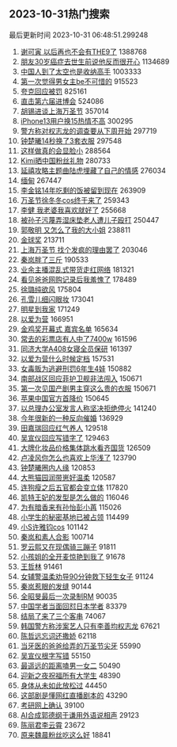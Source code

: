## 2023-10-31热门搜索 
最后更新时间 2023-10-31 06:48:51.299248 
1. [谢可寅 以后再也不会有THE9了](https://s.weibo.com/weibo?q=%E8%B0%A2%E5%8F%AF%E5%AF%85%20%E4%BB%A5%E5%90%8E%E5%86%8D%E4%B9%9F%E4%B8%8D%E4%BC%9A%E6%9C%89THE9%E4%BA%86&t=31&band_rank=1&Refer=top) 1388768
1. [朋友30岁癌症去世生前说他反而很开心](https://s.weibo.com/weibo?q=%23%E6%9C%8B%E5%8F%8B30%E5%B2%81%E7%99%8C%E7%97%87%E5%8E%BB%E4%B8%96%E7%94%9F%E5%89%8D%E8%AF%B4%E4%BB%96%E5%8F%8D%E8%80%8C%E5%BE%88%E5%BC%80%E5%BF%83%23&t=31&band_rank=2&Refer=top) 1134689
1. [中国人到了太空也是收纳高手](https://s.weibo.com/weibo?q=%23%E4%B8%AD%E5%9B%BD%E4%BA%BA%E5%88%B0%E4%BA%86%E5%A4%AA%E7%A9%BA%E4%B9%9F%E6%98%AF%E6%94%B6%E7%BA%B3%E9%AB%98%E6%89%8B%23&t=31&band_rank=3&Refer=top) 1003333
1. [第一次觉得男女主be不可惜的](https://s.weibo.com/weibo?q=%23%E7%AC%AC%E4%B8%80%E6%AC%A1%E8%A7%89%E5%BE%97%E7%94%B7%E5%A5%B3%E4%B8%BBbe%E4%B8%8D%E5%8F%AF%E6%83%9C%E7%9A%84%23&t=31&band_rank=4&Refer=top) 915523
1. [夸克回应被罚](https://s.weibo.com/weibo?q=%23%E5%A4%B8%E5%85%8B%E5%9B%9E%E5%BA%94%E8%A2%AB%E7%BD%9A%23&t=31&band_rank=5&Refer=top) 825161
1. [直击第六届进博会](https://s.weibo.com/weibo?q=%23%E7%9B%B4%E5%87%BB%E7%AC%AC%E5%85%AD%E5%B1%8A%E8%BF%9B%E5%8D%9A%E4%BC%9A%23&t=31&band_rank=3&Refer=top) 524086
1. [胡锡进谈上海万圣节](https://s.weibo.com/weibo?q=%23%E8%83%A1%E9%94%A1%E8%BF%9B%E8%B0%88%E4%B8%8A%E6%B5%B7%E4%B8%87%E5%9C%A3%E8%8A%82%23&t=31&band_rank=6&Refer=top) 357014
1. [iPhone13用户换15热情不高](https://s.weibo.com/weibo?q=%23iPhone13%E7%94%A8%E6%88%B7%E6%8D%A215%E7%83%AD%E6%83%85%E4%B8%8D%E9%AB%98%23&t=31&band_rank=7&Refer=top) 300295
1. [警方称对权志龙的调查要从下周开始](https://s.weibo.com/weibo?q=%23%E8%AD%A6%E6%96%B9%E7%A7%B0%E5%AF%B9%E6%9D%83%E5%BF%97%E9%BE%99%E7%9A%84%E8%B0%83%E6%9F%A5%E8%A6%81%E4%BB%8E%E4%B8%8B%E5%91%A8%E5%BC%80%E5%A7%8B%23&t=31&band_rank=10&Refer=top) 297719
1. [钟楚曦14秒换了3套衣服](https://s.weibo.com/weibo?q=%23%E9%92%9F%E6%A5%9A%E6%9B%A614%E7%A7%92%E6%8D%A2%E4%BA%863%E5%A5%97%E8%A1%A3%E6%9C%8D%23&t=31&band_rank=16&Refer=top) 297548
1. [这样做真的会显脸小](https://s.weibo.com/weibo?q=%E8%BF%99%E6%A0%B7%E5%81%9A%E7%9C%9F%E7%9A%84%E4%BC%9A%E6%98%BE%E8%84%B8%E5%B0%8F&t=31&band_rank=8&Refer=top) 288564
1. [Kimi晒中国粉丝礼物](https://s.weibo.com/weibo?q=%23Kimi%E6%99%92%E4%B8%AD%E5%9B%BD%E7%B2%89%E4%B8%9D%E7%A4%BC%E7%89%A9%23&t=31&band_rank=9&Refer=top) 280733
1. [延禧攻略主题曲陆虎埋藏了自己的情感](https://s.weibo.com/weibo?q=%23%E5%BB%B6%E7%A6%A7%E6%94%BB%E7%95%A5%E4%B8%BB%E9%A2%98%E6%9B%B2%E9%99%86%E8%99%8E%E5%9F%8B%E8%97%8F%E4%BA%86%E8%87%AA%E5%B7%B1%E7%9A%84%E6%83%85%E6%84%9F%23&t=31&band_rank=9&Refer=top) 276034
1. [缅甸](https://s.weibo.com/weibo?q=%E7%BC%85%E7%94%B8&t=31&band_rank=14&Refer=top) 267447
1. [李金铭14年吃剩的饭被留到现在](https://s.weibo.com/weibo?q=%23%E6%9D%8E%E9%87%91%E9%93%AD14%E5%B9%B4%E5%90%83%E5%89%A9%E7%9A%84%E9%A5%AD%E8%A2%AB%E7%95%99%E5%88%B0%E7%8E%B0%E5%9C%A8%23&t=31&band_rank=11&Refer=top) 263909
1. [万圣节徐冬冬cos终于来了](https://s.weibo.com/weibo?q=%23%E4%B8%87%E5%9C%A3%E8%8A%82%E5%BE%90%E5%86%AC%E5%86%ACcos%E7%BB%88%E4%BA%8E%E6%9D%A5%E4%BA%86%23&t=31&band_rank=12&Refer=top) 259343
1. [李健 我老婆我喜欢就好了](https://s.weibo.com/weibo?q=%E6%9D%8E%E5%81%A5%20%E6%88%91%E8%80%81%E5%A9%86%E6%88%91%E5%96%9C%E6%AC%A2%E5%B0%B1%E5%A5%BD%E4%BA%86&t=31&band_rank=13&Refer=top) 255668
1. [被孙子污蔑弄湿床垫老人遭儿子殴打](https://s.weibo.com/weibo?q=%23%E8%A2%AB%E5%AD%99%E5%AD%90%E6%B1%A1%E8%94%91%E5%BC%84%E6%B9%BF%E5%BA%8A%E5%9E%AB%E8%80%81%E4%BA%BA%E9%81%AD%E5%84%BF%E5%AD%90%E6%AE%B4%E6%89%93%23&t=31&band_rank=15&Refer=top) 250447
1. [郭敬明 又怎么了我的大小姐](https://s.weibo.com/weibo?q=%E9%83%AD%E6%95%AC%E6%98%8E%20%E5%8F%88%E6%80%8E%E4%B9%88%E4%BA%86%E6%88%91%E7%9A%84%E5%A4%A7%E5%B0%8F%E5%A7%90&t=31&band_rank=17&Refer=top) 238811
1. [金球奖](https://s.weibo.com/weibo?q=%E9%87%91%E7%90%83%E5%A5%96&t=31&band_rank=25&Refer=top) 213711
1. [上海万圣节 找个发疯的理由罢了](https://s.weibo.com/weibo?q=%E4%B8%8A%E6%B5%B7%E4%B8%87%E5%9C%A3%E8%8A%82%20%E6%89%BE%E4%B8%AA%E5%8F%91%E7%96%AF%E7%9A%84%E7%90%86%E7%94%B1%E7%BD%A2%E4%BA%86&t=31&band_rank=18&Refer=top) 203046
1. [秦岚胖了三斤](https://s.weibo.com/weibo?q=%23%E7%A7%A6%E5%B2%9A%E8%83%96%E4%BA%86%E4%B8%89%E6%96%A4%23&t=31&band_rank=19&Refer=top) 190533
1. [业余主播混乱式带货走红网络](https://s.weibo.com/weibo?q=%23%E4%B8%9A%E4%BD%99%E4%B8%BB%E6%92%AD%E6%B7%B7%E4%B9%B1%E5%BC%8F%E5%B8%A6%E8%B4%A7%E8%B5%B0%E7%BA%A2%E7%BD%91%E7%BB%9C%23&t=31&band_rank=20&Refer=top) 181321
1. [看见爸爸网购记录后我羞愧了](https://s.weibo.com/weibo?q=%23%E7%9C%8B%E8%A7%81%E7%88%B8%E7%88%B8%E7%BD%91%E8%B4%AD%E8%AE%B0%E5%BD%95%E5%90%8E%E6%88%91%E7%BE%9E%E6%84%A7%E4%BA%86%23&t=31&band_rank=21&Refer=top) 178489
1. [徐璐纯欲风](https://s.weibo.com/weibo?q=%23%E5%BE%90%E7%92%90%E7%BA%AF%E6%AC%B2%E9%A3%8E%23&t=31&band_rank=22&Refer=top) 175804
1. [孔雪儿细闪眼妆](https://s.weibo.com/weibo?q=%23%E5%AD%94%E9%9B%AA%E5%84%BF%E7%BB%86%E9%97%AA%E7%9C%BC%E5%A6%86%23&t=31&band_rank=23&Refer=top) 173041
1. [明星到我家](https://s.weibo.com/weibo?q=%E6%98%8E%E6%98%9F%E5%88%B0%E6%88%91%E5%AE%B6&t=31&band_rank=24&Refer=top) 171249
1. [以爱为营](https://s.weibo.com/weibo?q=%E4%BB%A5%E7%88%B1%E4%B8%BA%E8%90%A5&t=31&band_rank=26&Refer=top) 166951
1. [金鸡奖开幕式 嘉宾名单](https://s.weibo.com/weibo?q=%E9%87%91%E9%B8%A1%E5%A5%96%E5%BC%80%E5%B9%95%E5%BC%8F%20%E5%98%89%E5%AE%BE%E5%90%8D%E5%8D%95&t=31&band_rank=27&Refer=top) 165634
1. [常去的彩票店有人中了7400w](https://s.weibo.com/weibo?q=%23%E5%B8%B8%E5%8E%BB%E7%9A%84%E5%BD%A9%E7%A5%A8%E5%BA%97%E6%9C%89%E4%BA%BA%E4%B8%AD%E4%BA%867400w%23&t=31&band_rank=28&Refer=top) 161596
1. [同济大学A408女寝全员保研](https://s.weibo.com/weibo?q=%23%E5%90%8C%E6%B5%8E%E5%A4%A7%E5%AD%A6A408%E5%A5%B3%E5%AF%9D%E5%85%A8%E5%91%98%E4%BF%9D%E7%A0%94%23&t=31&band_rank=50&Refer=top) 161397
1. [以爱为营什么时候定档](https://s.weibo.com/weibo?q=%E4%BB%A5%E7%88%B1%E4%B8%BA%E8%90%A5%E4%BB%80%E4%B9%88%E6%97%B6%E5%80%99%E5%AE%9A%E6%A1%A3&t=31&band_rank=36&Refer=top) 157531
1. [女毒贩为逃避刑罚6年生4娃](https://s.weibo.com/weibo?q=%23%E5%A5%B3%E6%AF%92%E8%B4%A9%E4%B8%BA%E9%80%83%E9%81%BF%E5%88%91%E7%BD%9A6%E5%B9%B4%E7%94%9F4%E5%A8%83%23&t=31&band_rank=29&Refer=top) 150882
1. [南部战区回应菲护卫舰非法闯入](https://s.weibo.com/weibo?q=%23%E5%8D%97%E9%83%A8%E6%88%98%E5%8C%BA%E5%9B%9E%E5%BA%94%E8%8F%B2%E6%8A%A4%E5%8D%AB%E8%88%B0%E9%9D%9E%E6%B3%95%E9%97%AF%E5%85%A5%23&t=31&band_rank=30&Refer=top) 150671
1. [第一次见国产剧男主穿这么贵的衣服](https://s.weibo.com/weibo?q=%23%E7%AC%AC%E4%B8%80%E6%AC%A1%E8%A7%81%E5%9B%BD%E4%BA%A7%E5%89%A7%E7%94%B7%E4%B8%BB%E7%A9%BF%E8%BF%99%E4%B9%88%E8%B4%B5%E7%9A%84%E8%A1%A3%E6%9C%8D%23&t=31&band_rank=31&Refer=top) 150671
1. [苹果中国官方首降价](https://s.weibo.com/weibo?q=%23%E8%8B%B9%E6%9E%9C%E4%B8%AD%E5%9B%BD%E5%AE%98%E6%96%B9%E9%A6%96%E9%99%8D%E4%BB%B7%23&t=31&band_rank=32&Refer=top) 150645
1. [以总理办公室发言人称坚决拒绝停火](https://s.weibo.com/weibo?q=%23%E4%BB%A5%E6%80%BB%E7%90%86%E5%8A%9E%E5%85%AC%E5%AE%A4%E5%8F%91%E8%A8%80%E4%BA%BA%E7%A7%B0%E5%9D%9A%E5%86%B3%E6%8B%92%E7%BB%9D%E5%81%9C%E7%81%AB%23&t=31&band_rank=50&Refer=top) 141240
1. [今年很新的一种反向催婚](https://s.weibo.com/weibo?q=%23%E4%BB%8A%E5%B9%B4%E5%BE%88%E6%96%B0%E7%9A%84%E4%B8%80%E7%A7%8D%E5%8F%8D%E5%90%91%E5%82%AC%E5%A9%9A%23&t=31&band_rank=33&Refer=top) 136929
1. [田嘉瑞回应红气养人](https://s.weibo.com/weibo?q=%23%E7%94%B0%E5%98%89%E7%91%9E%E5%9B%9E%E5%BA%94%E7%BA%A2%E6%B0%94%E5%85%BB%E4%BA%BA%23&t=31&band_rank=34&Refer=top) 129518
1. [吴宣仪回应写错字了](https://s.weibo.com/weibo?q=%23%E5%90%B4%E5%AE%A3%E4%BB%AA%E5%9B%9E%E5%BA%94%E5%86%99%E9%94%99%E5%AD%97%E4%BA%86%23&t=31&band_rank=35&Refer=top) 129463
1. [大牌化妆品价格集体跳水看齐国货](https://s.weibo.com/weibo?q=%23%E5%A4%A7%E7%89%8C%E5%8C%96%E5%A6%86%E5%93%81%E4%BB%B7%E6%A0%BC%E9%9B%86%E4%BD%93%E8%B7%B3%E6%B0%B4%E7%9C%8B%E9%BD%90%E5%9B%BD%E8%B4%A7%23&t=31&band_rank=44&Refer=top) 126509
1. [卢凌风你怎么也喜欢上华浅了](https://s.weibo.com/weibo?q=%23%E5%8D%A2%E5%87%8C%E9%A3%8E%E4%BD%A0%E6%80%8E%E4%B9%88%E4%B9%9F%E5%96%9C%E6%AC%A2%E4%B8%8A%E5%8D%8E%E6%B5%85%E4%BA%86%23&t=31&band_rank=37&Refer=top) 123790
1. [钟楚曦圈内人缘](https://s.weibo.com/weibo?q=%23%E9%92%9F%E6%A5%9A%E6%9B%A6%E5%9C%88%E5%86%85%E4%BA%BA%E7%BC%98%23&t=31&band_rank=38&Refer=top) 120853
1. [大熊猫园润带崽好温柔](https://s.weibo.com/weibo?q=%23%E5%A4%A7%E7%86%8A%E7%8C%AB%E5%9B%AD%E6%B6%A6%E5%B8%A6%E5%B4%BD%E5%A5%BD%E6%B8%A9%E6%9F%94%23&t=31&band_rank=39&Refer=top) 120587
1. [连狗瘦之后五官都会变立体](https://s.weibo.com/weibo?q=%23%E8%BF%9E%E7%8B%97%E7%98%A6%E4%B9%8B%E5%90%8E%E4%BA%94%E5%AE%98%E9%83%BD%E4%BC%9A%E5%8F%98%E7%AB%8B%E4%BD%93%23&t=31&band_rank=40&Refer=top) 117820
1. [凯特王妃的发型是怎么做的](https://s.weibo.com/weibo?q=%23%E5%87%AF%E7%89%B9%E7%8E%8B%E5%A6%83%E7%9A%84%E5%8F%91%E5%9E%8B%E6%98%AF%E6%80%8E%E4%B9%88%E5%81%9A%E7%9A%84%23&t=31&band_rank=41&Refer=top) 116046
1. [为有暗香来有孙怡彭小苒](https://s.weibo.com/weibo?q=%23%E4%B8%BA%E6%9C%89%E6%9A%97%E9%A6%99%E6%9D%A5%E6%9C%89%E5%AD%99%E6%80%A1%E5%BD%AD%E5%B0%8F%E8%8B%92%23&t=31&band_rank=42&Refer=top) 115026
1. [小学生的秘密基地已被占领](https://s.weibo.com/weibo?q=%23%E5%B0%8F%E5%AD%A6%E7%94%9F%E7%9A%84%E7%A7%98%E5%AF%86%E5%9F%BA%E5%9C%B0%E5%B7%B2%E8%A2%AB%E5%8D%A0%E9%A2%86%23&t=31&band_rank=43&Refer=top) 114499
1. [小S许雅钧cos](https://s.weibo.com/weibo?q=%E5%B0%8FS%E8%AE%B8%E9%9B%85%E9%92%A7cos&t=31&band_rank=45&Refer=top) 101142
1. [秦岚和素人合影](https://s.weibo.com/weibo?q=%23%E7%A7%A6%E5%B2%9A%E5%92%8C%E7%B4%A0%E4%BA%BA%E5%90%88%E5%BD%B1%23&t=31&band_rank=46&Refer=top) 100714
1. [罗云熙又在现偶骑三蹦子](https://s.weibo.com/weibo?q=%23%E7%BD%97%E4%BA%91%E7%86%99%E5%8F%88%E5%9C%A8%E7%8E%B0%E5%81%B6%E9%AA%91%E4%B8%89%E8%B9%A6%E5%AD%90%23&t=31&band_rank=47&Refer=top) 91811
1. [小孩姐的全开麦惊艳到我了](https://s.weibo.com/weibo?q=%23%E5%B0%8F%E5%AD%A9%E5%A7%90%E7%9A%84%E5%85%A8%E5%BC%80%E9%BA%A6%E6%83%8A%E8%89%B3%E5%88%B0%E6%88%91%E4%BA%86%23&t=31&band_rank=48&Refer=top) 91678
1. [王哲林](https://s.weibo.com/weibo?q=%E7%8E%8B%E5%93%B2%E6%9E%97&t=31&band_rank=49&Refer=top) 91461
1. [女辅警温柔劝导90分钟救下轻生女子](https://s.weibo.com/weibo?q=%23%E5%A5%B3%E8%BE%85%E8%AD%A6%E6%B8%A9%E6%9F%94%E5%8A%9D%E5%AF%BC90%E5%88%86%E9%92%9F%E6%95%91%E4%B8%8B%E8%BD%BB%E7%94%9F%E5%A5%B3%E5%AD%90%23&t=31&band_rank=50&Refer=top) 91124
1. [秦岚惹眼的发缝](https://s.weibo.com/weibo?q=%E7%A7%A6%E5%B2%9A%E6%83%B9%E7%9C%BC%E7%9A%84%E5%8F%91%E7%BC%9D&t=31&band_rank=45&Refer=top) 90144
1. [全昭旻最后一次录制RM](https://s.weibo.com/weibo?q=%23%E5%85%A8%E6%98%AD%E6%97%BB%E6%9C%80%E5%90%8E%E4%B8%80%E6%AC%A1%E5%BD%95%E5%88%B6RM%23&t=31&band_rank=20&Refer=top) 90035
1. [中国学者当面回怼日本学者](https://s.weibo.com/weibo?q=%23%E4%B8%AD%E5%9B%BD%E5%AD%A6%E8%80%85%E5%BD%93%E9%9D%A2%E5%9B%9E%E6%80%BC%E6%97%A5%E6%9C%AC%E5%AD%A6%E8%80%85%23&t=31&band_rank=50&Refer=top) 83379
1. [结局了来了三个客串](https://s.weibo.com/weibo?q=%23%E7%BB%93%E5%B1%80%E4%BA%86%E6%9D%A5%E4%BA%86%E4%B8%89%E4%B8%AA%E5%AE%A2%E4%B8%B2%23&t=31&band_rank=43&Refer=top) 74067
1. [韩国警方称涉案艺人只有李善均权志龙](https://s.weibo.com/weibo?q=%23%E9%9F%A9%E5%9B%BD%E8%AD%A6%E6%96%B9%E7%A7%B0%E6%B6%89%E6%A1%88%E8%89%BA%E4%BA%BA%E5%8F%AA%E6%9C%89%E6%9D%8E%E5%96%84%E5%9D%87%E6%9D%83%E5%BF%97%E9%BE%99%23&t=31&band_rank=48&Refer=top) 67621
1. [陈哲远忘词还撒娇](https://s.weibo.com/weibo?q=%23%E9%99%88%E5%93%B2%E8%BF%9C%E5%BF%98%E8%AF%8D%E8%BF%98%E6%92%92%E5%A8%87%23&t=31&band_rank=40&Refer=top) 62118
1. [当牙医的爸爸给弄的万圣节尖牙](https://s.weibo.com/weibo?q=%E5%BD%93%E7%89%99%E5%8C%BB%E7%9A%84%E7%88%B8%E7%88%B8%E7%BB%99%E5%BC%84%E7%9A%84%E4%B8%87%E5%9C%A3%E8%8A%82%E5%B0%96%E7%89%99&t=31&band_rank=46&Refer=top) 55990
1. [吴宣仪根字写错](https://s.weibo.com/weibo?q=%23%E5%90%B4%E5%AE%A3%E4%BB%AA%E6%A0%B9%E5%AD%97%E5%86%99%E9%94%99%23&t=31&band_rank=49&Refer=top) 55150
1. [最遥远的距离嗑男一女二](https://s.weibo.com/weibo?q=%23%E6%9C%80%E9%81%A5%E8%BF%9C%E7%9A%84%E8%B7%9D%E7%A6%BB%E5%97%91%E7%94%B7%E4%B8%80%E5%A5%B3%E4%BA%8C%23&t=31&band_rank=48&Refer=top) 50490
1. [迎新之夜祝福所有大学生](https://s.weibo.com/weibo?q=%23%E8%BF%8E%E6%96%B0%E4%B9%8B%E5%A4%9C%E7%A5%9D%E7%A6%8F%E6%89%80%E6%9C%89%E5%A4%A7%E5%AD%A6%E7%94%9F%23&t=31&band_rank=50&Refer=top) 48390
1. [身体从未如此放松过](https://s.weibo.com/weibo?q=%23%E8%BA%AB%E4%BD%93%E4%BB%8E%E6%9C%AA%E5%A6%82%E6%AD%A4%E6%94%BE%E6%9D%BE%E8%BF%87%23&t=31&band_rank=47&Refer=top) 44450
1. [这部剧是懂网红直播剧本的](https://s.weibo.com/weibo?q=%23%E8%BF%99%E9%83%A8%E5%89%A7%E6%98%AF%E6%87%82%E7%BD%91%E7%BA%A2%E7%9B%B4%E6%92%AD%E5%89%A7%E6%9C%AC%E7%9A%84%23&t=31&band_rank=43&Refer=top) 43290
1. [考研网上确认](https://s.weibo.com/weibo?q=%23%E8%80%83%E7%A0%94%E7%BD%91%E4%B8%8A%E7%A1%AE%E8%AE%A4%23&t=31&band_rank=44&Refer=top) 39100
1. [AI合成郭德纲于谦用外语说相声](https://s.weibo.com/weibo?q=AI%E5%90%88%E6%88%90%E9%83%AD%E5%BE%B7%E7%BA%B2%E4%BA%8E%E8%B0%A6%E7%94%A8%E5%A4%96%E8%AF%AD%E8%AF%B4%E7%9B%B8%E5%A3%B0&t=31&band_rank=39&Refer=top) 29123
1. [陈丽君李云霄](https://s.weibo.com/weibo?q=%E9%99%88%E4%B8%BD%E5%90%9B%E6%9D%8E%E4%BA%91%E9%9C%84&t=31&band_rank=46&Refer=top) 23672
1. [原来魏晨粉丝吃这么好](https://s.weibo.com/weibo?q=%23%E5%8E%9F%E6%9D%A5%E9%AD%8F%E6%99%A8%E7%B2%89%E4%B8%9D%E5%90%83%E8%BF%99%E4%B9%88%E5%A5%BD%23&t=31&band_rank=48&Refer=top) 18841
